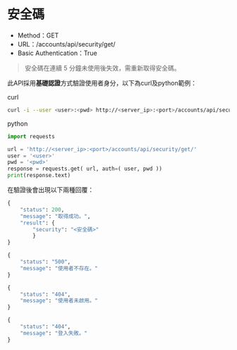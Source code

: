 # 安全碼

* Method：GET
* URL：/accounts/api/security/get/
* Basic Authentication：True

> 安全碼在連續 5 分鐘未使用後失效，需重新取得安全碼。

此API採用**基礎認證**方式驗證使用者身分，以下為curl及python範例：

curl

```bash
curl -i --user <user>:<pwd> http://<server_ip>:<port>/accounts/api/security/get/
```

python

```python
import requests

url = 'http://<server_ip>:<port>/accounts/api/security/get/'
user = '<user>'
pwd = '<pwd>'
response = requests.get( url, auth=( user, pwd ))
print(response.text)
```

在驗證後會出現以下兩種回覆：

```python
{    
    "status": 200,
    "message": "取得成功。",
    "result": {
        "security": "<安全碼>"
        }
}
```

```python
{
    "status": "500",
    "message": "使用者不存在。"
}

{
    "status": "404",
    "message": "使用者未啟用。"
}

{
    "status": "404",
    "message": "登入失敗。"
}
```
